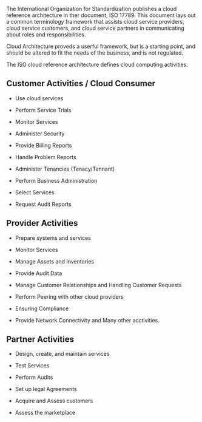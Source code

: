 The International Organization for Standardization publishes a cloud reference architecture in ther document, ISO 17789. This document lays out a common terminology framework that assists cloud service providers, cloud service customers, and cloud service partners in communicating about roles and responsibilities. 

Cloud Architecture proveds a userful framework, but is a starting point, and should be altered to fit the needs of the business, and is not regulated. 

The ISO cloud reference architecture defines cloud computing activities. 

## Customer Activities / Cloud Consumer

- Use cloud services

- Perform Service Trials

- Monitor Services

- Administer Security

- Provide Billing Reports

- Handle Problem Reports

- Administer Tenancies (Tenacy/Tennant)

- Perform Business Administration

- Select Services

- Request Audit Reports

## Provider Activities

- Prepare systems and services

- Monitor Services

- Manage Assets and Inventories

- Provide Audit Data

- Manage Customer Relationships and Handling Customer Requests

- Perform Peering with other cloud providers

- Ensuring Compliance

- Provide Network Connectivity and Many other acctivities.

## Partner Activities

- Design, create, and maintain services

- Test Services

- Perform Audits

- Set up legal Agreements

- Acquire and Assess customers

- Assess the marketplace